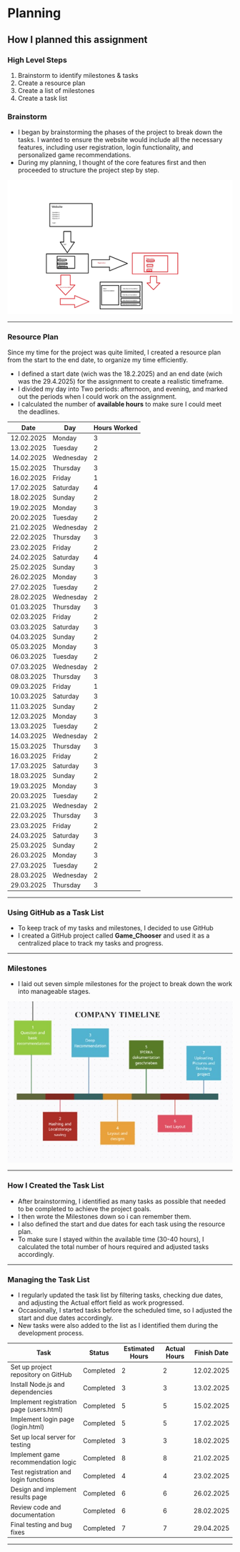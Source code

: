 # Planning

## How I planned this assignment

### High Level Steps
1. Brainstorm to identify milestones & tasks
2. Create a resource plan
3. Create a list of milestones
4. Create a task list

### Brainstorm
* I began by brainstorming the phases of the project to break down the tasks. I wanted to ensure the website would include all the necessary features, including user registration, login functionality, and personalized game recommendations.
* During my planning, I thought of the core features first and then proceeded to structure the project step by step.

![Analyze][sketch1]

---

### Resource Plan
Since my time for the project was quite limited, I created a resource plan from the start to the end date, to organize my time efficiently.
* I defined a start date (wich was the 18.2.2025) and an end date (wich was the 29.4.2025) for the assignment to create a realistic timeframe.
* I divided my day into Two periods: afternoon, and evening, and marked out the periods when I could work on the assignment.
* I calculated the number of **available hours** to make sure I could meet the deadlines.
  
| Date       | Day       | Hours Worked |
|------------|-----------|--------------|
| 12.02.2025 | Monday    | 3            |
| 13.02.2025 | Tuesday   | 2            |
| 14.02.2025 | Wednesday | 2            |
| 15.02.2025 | Thursday  | 3            |
| 16.02.2025 | Friday    | 1            |
| 17.02.2025 | Saturday  | 4            |
| 18.02.2025 | Sunday    | 2            |
| 19.02.2025 | Monday    | 3            |
| 20.02.2025 | Tuesday   | 2            |
| 21.02.2025 | Wednesday | 2            |
| 22.02.2025 | Thursday  | 3            |
| 23.02.2025 | Friday    | 2            |
| 24.02.2025 | Saturday  | 4            |
| 25.02.2025 | Sunday    | 3            |
| 26.02.2025 | Monday    | 3            |
| 27.02.2025 | Tuesday   | 2            |
| 28.02.2025 | Wednesday | 2            |
| 01.03.2025 | Thursday  | 3            |
| 02.03.2025 | Friday    | 2            |
| 03.03.2025 | Saturday  | 3            |
| 04.03.2025 | Sunday    | 2            |
| 05.03.2025 | Monday    | 3            |
| 06.03.2025 | Tuesday   | 2            |
| 07.03.2025 | Wednesday | 2            |
| 08.03.2025 | Thursday  | 3            |
| 09.03.2025 | Friday    | 1            |
| 10.03.2025 | Saturday  | 3            |
| 11.03.2025 | Sunday    | 2            |
| 12.03.2025 | Monday    | 3            |
| 13.03.2025 | Tuesday   | 2            |
| 14.03.2025 | Wednesday | 2            |
| 15.03.2025 | Thursday  | 3            |
| 16.03.2025 | Friday    | 2            |
| 17.03.2025 | Saturday  | 3            |
| 18.03.2025 | Sunday    | 2            |
| 19.03.2025 | Monday    | 3            |
| 20.03.2025 | Tuesday   | 2            |
| 21.03.2025 | Wednesday | 2            |
| 22.03.2025 | Thursday  | 3            |
| 23.03.2025 | Friday    | 2            |
| 24.03.2025 | Saturday  | 3            |
| 25.03.2025 | Sunday    | 2            |
| 26.03.2025 | Monday    | 3            |
| 27.03.2025 | Tuesday   | 2            |
| 28.03.2025 | Wednesday | 2            |
| 29.03.2025 | Thursday  | 3            |


---

### Using GitHub as a Task List
* To keep track of my tasks and milestones, I decided to use GitHub
* I created a GitHub project called **Game_Chooser** and used it as a centralized place to track my tasks and progress.
---

### Milestones
* I laid out seven simple milestones for the project to break down the work into manageable stages.
  
![Milestones][plan1]

---

### How I Created the Task List
* After brainstorming, I identified as many tasks as possible that needed to be completed to achieve the project goals.
* I then wrote the Milestones down so i can remember them.
* I also defined the start and due dates for each task using the resource plan.
* To make sure I stayed within the available time (30-40 hours), I calculated the total number of hours required and adjusted tasks accordingly.

---

### Managing the Task List
* I regularly updated the task list by filtering tasks, checking due dates, and adjusting the Actual effort field as work progressed.
* Occasionally, I started tasks before the scheduled time, so I adjusted the start and due dates accordingly.
* New tasks were also added to the list as I identified them during the development process.

| Task                                    | Status        | Estimated Hours | Actual Hours | Finish Date   |
|-----------------------------------------|---------------|-----------------|--------------|---------------|
| Set up project repository on GitHub     | Completed     | 2               | 2            | 12.02.2025    |
| Install Node.js and dependencies        | Completed     | 3               | 3            | 13.02.2025    |
| Implement registration page (users.html) | Completed     | 5               | 5            | 15.02.2025    |
| Implement login page (login.html)       | Completed     | 5               | 5            | 17.02.2025    |
| Set up local server for testing         | Completed     | 3               | 3            | 18.02.2025    |
| Implement game recommendation logic     | Completed     | 8               | 8            | 21.02.2025    |
| Test registration and login functions   | Completed     | 4               | 4            | 23.02.2025    |
| Design and implement results page       | Completed     | 6               | 6            | 26.02.2025    |
| Review code and documentation          | Completed     | 6               | 6            | 28.02.2025    |
| Final testing and bug fixes             | Completed     | 7               | 7            | 29.04.2025    |

---

[plan1]: ../images/plan-milestones.jpg
[plan2]: ../resources/images/plan-tasklist-03.JPG

[sketch1]: ../images/analyze-plan-01.jpg

